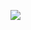 <p align"centro">
<img src="https://github-readme-stats-git-masterrstaa-rickstaa.vercel.app/api?username=luclucas9262&theme=tokyonight&show_icons=true" height"200"/>
</p>
